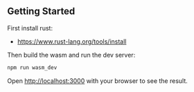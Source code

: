 ## Getting Started

First install rust:

- https://www.rust-lang.org/tools/install

Then build the wasm and run the dev server:

```bash
npm run wasm_dev
```

Open [http://localhost:3000](http://localhost:3000) with your browser to see the result.
